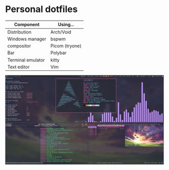 # Personal dotfiles

|   Component       | Using...       |
|-------------------|----------------|
| Distribution      | Arch/Void      |
| Windows manager   | bspwm          |
| compositor        | Picom (tryone) |
| Bar               | Polybar        |
| Terminal emulator | kitty          |
| Text editor       | Vim            |

![Screenshot](screenshot.png?raw=true "Screenshot")

